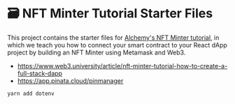 # 🗃 NFT Minter Tutorial Starter Files

This project contains the starter files for [Alchemy's NFT Minter tutorial](https://docs.alchemyapi.io/alchemy/tutorials/nft-minter), in which we teach you how to connect your smart contract to your React dApp project by building an NFT Minter using Metamask and Web3.

- <https://www.web3.university/article/nft-minter-tutorial-how-to-create-a-full-stack-dapp>
- <https://app.pinata.cloud/pinmanager>

```bash
yarn add dotenv
```
